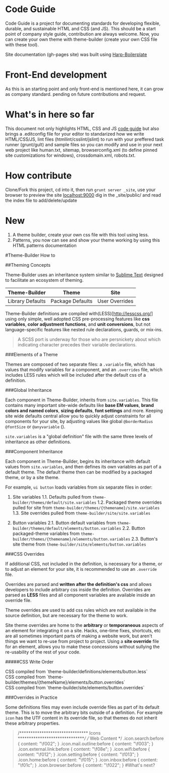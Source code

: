 # Code Guide
Code Guide is a project for documenting standards for developing flexible, durable, and sustainable HTML and CSS (and JS). This should be a start point of company style guide, contribution are always welcome.
Now, you can create your own theme with theme-builder (create your own CSS file with these tool).

Site documentation (gh-pages site) was built using [Harp-Boilerplate](https://github.com/mshanken/harp-boilerplate)

# Front-End development
As this is an starting point and only front-end is mentioned here, it can grow as company standard. pending on future contributions and request.

# What's in here so far
This document not only highlights HTML, CSS and JS [code guide](https://github.com/mshanken/code-guide) but also brings a .editconfig file for your editor to standarized how we write HTML/CSS/JS, lint files (htmllint/csslint/jslint) to run with your preffered task runner (grunt/gult) and sample files so you can modify and use in your next web project like human.txt, sitemap, browserconfig.xml (to define pinned site customizations for windows), crossdomain.xml, robots.txt.

# How contribute
Clone/Fork this project, cd into it, then run `grunt server _site`, use your browser to preview the site [localhost:9000](http://localhost:9000) dig in the _site/public/ and read the index file to add/delete/update

# New
1. A theme builder, create your own css file with this tool using less.
2. Patterns, you now can see and show your theme working by using this HTML patterns documentation

#Theme-Builder How to

##Theming Concepts

Theme-Builder uses an inheritance system similar to <a href="https://www.sublimetext.com/docs/2/settings.html" target="_blank">Sublime Text</a> designed to facilitate an ecosystem of theming.

| Theme-Builder | Theme | Site |
|---|---|---|
| Library Defaults | Package Defaults | User Overrides |

Theme-Builder definitions are compiled with(LESS)[http://lesscss.org/] using only simple, well adopted CSS pre-processing features like **css variables**, **color adjustment functions**, and **unit conversions**, but not language-specific features like nested rule declarations, guards, or mix-ins.


> A SCSS port is underway for those who are persnickety about which indicating character precedes their variable declarations.

###Elements of a Theme

Themes are composed of two separate files: a `.variable` file, which has values that modify variables for a component, and an `.overrides` file, which includes LESS rules which will be included after the default css of a definition.


###Global Inheritance

Each component in Theme-Builder, inherits from `site.variables`. This file contains many important site-wide defaults like **base EM values**, **brand colors and named colors**, **sizing defaults**, **font settings** and more. Keeping site wide defaults central allow you to quickly adjust constraints for all components for your site, by adjusting values like global `@borderRadius` `@fontSize` or `@anyvariable` ().

`site.variables` is a "global definition" file with the same three levels of inheritance as other definitions.

###Component Inheritance

Each component in Theme-Builder, begins its inheritance with default values from `site.variables`, and then defines its own variables as part of a default theme. The default theme then can be modified by a packaged theme, or by a site theme.

For example, `ui button` loads variables from six separate files in order:


1. Site variables
  1.1. Defaults pulled from `theme-builder/themes/default/site.variables`
  1.2. Packaged theme overrides pulled for site from `theme-builder/themes/{themename}/site.variables`
  1.3. Site overrides pulled from `theme-builder/site/site.variables`

2. Button variables
  2.1. Button default variables from `theme-builder/themes/default/elements/button.variables`
  2.2. Button packaged-theme variables from `theme-builder/themes/{themename}/elements/button.variables`
  2.3. Button's site theme from `theme-builder/site/elements/button.variables`


###CSS Overrides

If additional CSS, not included in the definition, is necessary for a theme, or to adjust an element for your site, it is recommended to use an `.override` file.

Overrides are parsed and **written after the definition's css** and allows developers to include arbitrary css inside the definition. Overrides are parsed as **LESS** files and all component variables are available inside an override file.

Theme overrides are used to add css rules which are not available in the source definition, but are necessary for the theme to work.

Site theme overrides are home to the **arbitrary** or **temporaneous** aspects of an element for integrating it on a site. Hacks, one-time fixes, shortcuts, etc are all sometimes important parts of making a website work, but aren't things we want to re-use from project to project. Using a **site override** file for an element, allows you to make these concessions without sullying the re-usability of the rest of your code.

#####CSS Write Order
<div class="ui large bulleted list">
  <div class="item">
    CSS compiled from `theme-builder/definitions/elements/button.less`
  </div>
  <div class="item">
    CSS compiled from `theme-builder/themes/{themeName}/elements/button.overrides`
  </div>
  <div class="item">
    CSS compiled from `theme-builder/site/elements/button.overrides`
  </div>
</div>

###Overrides in Practice

Some definitions files may even include override files as part of its default theme. This is to move the arbitrary bits outside of a definition. For example `icon` has the UTF content in its override file, so that themes do not inherit these arbitrary properties.

>/*******************************
            Icons
*******************************/
 /* Web Content */
.icon.search:before { content: "\f002"; }
.icon.mail.outline:before { content: "\f003"; }
.icon.external.link:before { content: "\f08e"; }
.icon.wifi:before { content: "\f012"; }
.icon.setting:before { content: "\f013"; }
.icon.home:before { content: "\f015"; }
.icon.inbox:before { content: "\f01c"; }
.icon.browser:before { content: "\f022"; }
#What's next?
